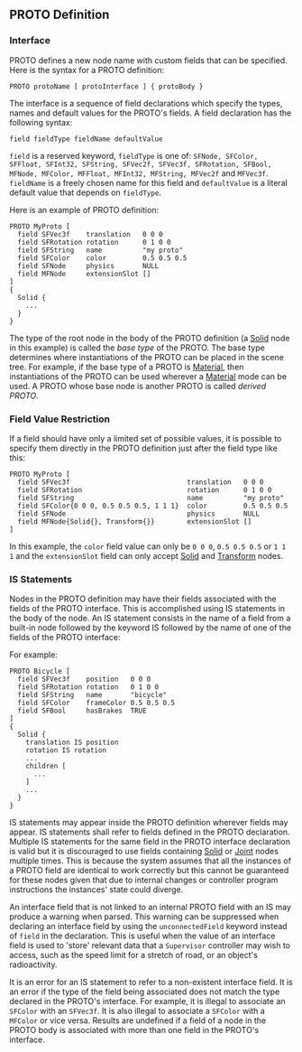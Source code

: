 ## PROTO Definition

### Interface

PROTO defines a new node name with custom fields that can be specified.
Here is the syntax for a PROTO definition:

```
PROTO protoName [ protoInterface ] { protoBody }
```

The interface is a sequence of field declarations which specify the types, names and default values for the PROTO's fields.
A field declaration has the following syntax:

```
field fieldType fieldName defaultValue
```

`field` is a reserved keyword, `fieldType` is one of: `SFNode, SFColor, SFFloat, SFInt32, SFString, SFVec2f, SFVec3f, SFRotation, SFBool, MFNode, MFColor, MFFloat, MFInt32, MFString, MFVec2f` and `MFVec3f`.
`fieldName` is a freely chosen name for this field and `defaultValue` is a literal default value that depends on `fieldType`.

Here is an example of PROTO definition:

```
PROTO MyProto [
  field SFVec3f    translation   0 0 0
  field SFRotation rotation      0 1 0 0
  field SFString   name          "my proto"
  field SFColor    color         0.5 0.5 0.5
  field SFNode     physics       NULL
  field MFNode     extensionSlot []
]
{
  Solid {
    ...
  }
}
```

The type of the root node in the body of the PROTO definition (a [Solid](solid.md) node in this example) is called the *base type* of the PROTO.
The base type determines where instantiations of the PROTO can be placed in the scene tree.
For example, if the base type of a PROTO is [Material](material.md), then instantiations of the PROTO can be used wherever a [Material](material.md) mode can be used.
A PROTO whose base node is another PROTO is called *derived PROTO*.

### Field Value Restriction

If a field should have only a limited set of possible values, it is possible to specify them directly in the PROTO definition just after the field type like this:
```
PROTO MyProto [
  field SFVec3f                             translation   0 0 0
  field SFRotation                          rotation      0 1 0 0
  field SFString                            name          "my proto"
  field SFColor{0 0 0, 0.5 0.5 0.5, 1 1 1}  color         0.5 0.5 0.5
  field SFNode                              physics       NULL
  field MFNode{Solid{}, Transform{}}        extensionSlot []
]
```

In this example, the `color` field value can only be `0 0 0`, `0.5 0.5 0.5` or `1 1 1` and the `extensionSlot` field can only accept [Solid](../reference/solid.md) and [Transform](../reference/transform.md) nodes.

### IS Statements

Nodes in the PROTO definition may have their fields associated with the fields of the PROTO interface.
This is accomplished using IS statements in the body of the node.
An IS statement consists in the name of a field from a built-in node followed by the keyword IS followed by the name of one of the fields of the PROTO interface:

For example:

```
PROTO Bicycle [
  field SFVec3f    position   0 0 0
  field SFRotation rotation   0 1 0 0
  field SFString   name       "bicycle"
  field SFColor    frameColor 0.5 0.5 0.5
  field SFBool     hasBrakes  TRUE
]
{
  Solid {
    translation IS position
    rotation IS rotation
    ...
    children [
      ...
    ]
    ...
  }
}
```

IS statements may appear inside the PROTO definition wherever fields may appear.
IS statements shall refer to fields defined in the PROTO declaration.
Multiple IS statements for the same field in the PROTO interface declaration is valid but it is discouraged to use fields containing [Solid](solid.md) or [Joint](joint.md) nodes multiple times.
This is because the system assumes that all the instances of a PROTO field are identical to work correctly but this cannot be guaranteed for these nodes given that due to internal changes or controller program instructions the instances' state could diverge.

An interface field that is not linked to an internal PROTO field with an IS may produce a warning when parsed.
This warning can be suppressed when declaring an interface field by using the `unconnectedField` keyword instead of `field` in the declaration.
This is useful when the value of an interface field is used to 'store' relevant data that a `Supervisor` controller may wish to access, such as the speed limit for a stretch of road, or an object's radioactivity.

It is an error for an IS statement to refer to a non-existent interface field.
It is an error if the type of the field being associated does not match the type declared in the PROTO's interface.
For example, it is illegal to associate an `SFColor` with an `SFVec3f`.
It is also illegal to associate a `SFColor` with a `MFColor` or vice versa.
Results are undefined if a field of a node in the PROTO body is associated with more than one field in the PROTO's interface.
